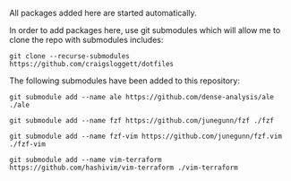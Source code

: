 All packages added here are started automatically.

In order to add packages here, use git submodules which will allow me to clone
the repo with submodules includes:

```shell
git clone --recurse-submodules https://github.com/craigsloggett/dotfiles
```

The following submodules have been added to this repository:

```shell
git submodule add --name ale https://github.com/dense-analysis/ale ./ale
```

```shell
git submodule add --name fzf https://github.com/junegunn/fzf ./fzf
```

```shell
git submodule add --name fzf-vim https://github.com/junegunn/fzf.vim ./fzf-vim
```

```shell
git submodule add --name vim-terraform https://github.com/hashivim/vim-terraform ./vim-terraform
```
